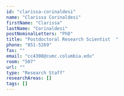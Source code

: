 ```yaml
---
id: "clarissa-corinaldesi"
name: "Clarissa Corinaldesi"
firstName: "Clarissa"
lastName: "Corinaldesi"
postNominalLetters: "PhD"
title: "Postdoctoral Research Scientist  "
phone: "851-5269"
fax: ""
email: "cc4308@cumc.columbia.edu"
room: "507"
url: ""
type: "Research Staff"
researchAreas: []
tags: []
---
```

